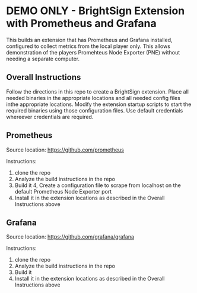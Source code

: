 # DEMO ONLY - BrightSign Extension with Prometheus and Grafana

This builds an extension that has Prometheus and Grafana installed, configured to collect metrics from the local player only.  This allows demonstration of the players Promehteus Node Exporter (PNE) without needing a separate computer.

## Overall Instructions

Follow the directions in this repo to create a BrightSign extension.  Place all needed binaries in the appropriate locations and all needed config files inthe appropriate locations.  Modify the extension startup scripts to start the required binaries using those configuration files.  Use default credentials whereever credentials are required.


## Prometheus

Source location:  https://github.com/prometheus

Instructions:
1. clone the repo
2. Analyze the build instructions in the repo
3. Build it
4, Create a configuration file to scrape from localhost on the default Prometheus Node Exporter port
5. Install it in the extension locations as described in the Overall Instructions above

## Grafana

Source location: https://github.com/grafana/grafana

Instructions:
1. clone the repo
2. Analyze the build instructions in the repo
3. Build it
4. Install it in the extension locations as described in the Overall Instructions above
